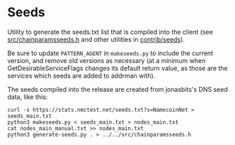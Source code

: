 # Seeds

Utility to generate the seeds.txt list that is compiled into the client
(see [src/chainparamsseeds.h](/src/chainparamsseeds.h) and other utilities in [contrib/seeds](/contrib/seeds)).

Be sure to update `PATTERN_AGENT` in `makeseeds.py` to include the current version,
and remove old versions as necessary (at a minimum when GetDesirableServiceFlags
changes its default return value, as those are the services which seeds are added
to addrman with).

The seeds compiled into the release are created from jonasbits's DNS seed data, like this:

    curl -s https://stats.nmctest.net/seeds.txt?s=NamecoinNet > seeds_main.txt
    python3 makeseeds.py < seeds_main.txt > nodes_main.txt
    cat nodes_main_manual.txt >> nodes_main.txt
    python3 generate-seeds.py . > ../../src/chainparamsseeds.h
